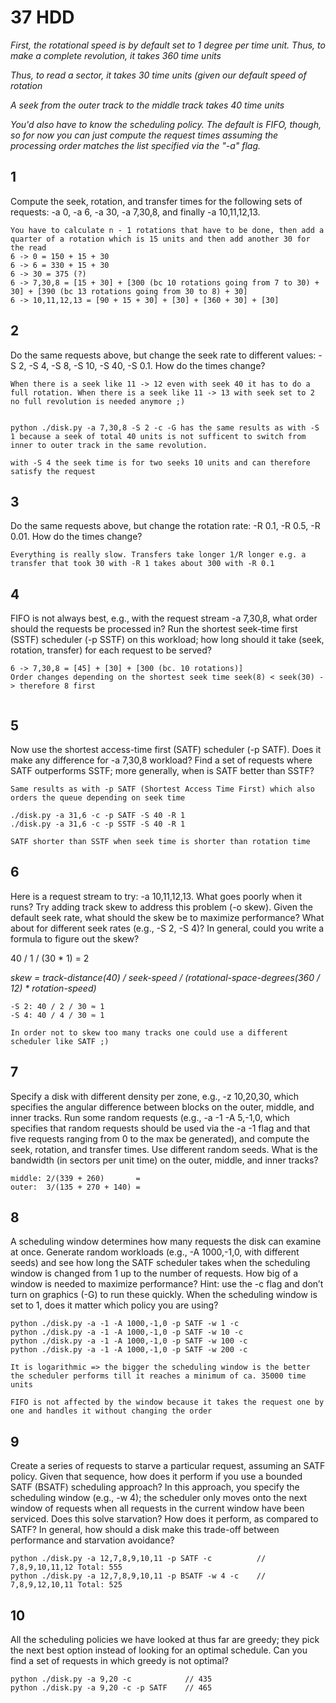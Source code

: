 # 37 HDD

_First, the rotational speed is by default set to 1 degree per time unit. Thus, to make a complete revolution, it takes 360 time units_

_Thus, to read a sector, it takes 30 time units (given our default speed of rotation_

_A seek from the outer track to the middle track takes 40 time units_

_You'd also have to know the scheduling policy. The default is FIFO, though, so for now you can just compute the request times assuming the processing order matches the list specified via the "-a" flag._

## 1

Compute the seek, rotation, and transfer times for the following sets of requests: -a 0, -a 6, -a 30, -a 7,30,8, and finally -a 10,11,12,13.


~~~
You have to calculate n - 1 rotations that have to be done, then add a quarter of a rotation which is 15 units and then add another 30 for the read
6 -> 0 = 150 + 15 + 30
6 -> 6 = 330 + 15 + 30
6 -> 30 = 375 (?)
6 -> 7,30,8 = [15 + 30] + [300 (bc 10 rotations going from 7 to 30) + 30] + [390 (bc 13 rotations going from 30 to 8) + 30]
6 -> 10,11,12,13 = [90 + 15 + 30] + [30] + [360 + 30] + [30]
~~~

## 2

Do the same requests above, but change the seek rate to different values: 
-S 2, -S 4, -S 8, -S 10, -S 40, -S 0.1. How do the times change?

~~~
When there is a seek like 11 -> 12 even with seek 40 it has to do a full rotation. When there is a seek like 11 -> 13 with seek set to 2 no full revolution is needed anymore ;)


python ./disk.py -a 7,30,8 -S 2 -c -G has the same results as with -S 1 because a seek of total 40 units is not sufficent to switch from inner to outer track in the same revolution.

with -S 4 the seek time is for two seeks 10 units and can therefore satisfy the request
~~~

## 3

Do the same requests above, but change the rotation rate: -R 0.1, -R 0.5, -R 0.01. How do the times change?

~~~
Everything is really slow. Transfers take longer 1/R longer e.g. a transfer that took 30 with -R 1 takes about 300 with -R 0.1
~~~

## 4

FIFO is not always best, e.g., with the request stream -a 7,30,8, what order should the requests be processed in? Run the shortest seek-time first (SSTF) scheduler (-p SSTF) on this workload; how long should it take (seek, rotation, transfer) for each request to be served?

~~~
6 -> 7,30,8 = [45] + [30] + [300 (bc. 10 rotations)]
Order changes depending on the shortest seek time seek(8) < seek(30) -> therefore 8 first


~~~


## 5

Now use the shortest access-time first (SATF) scheduler (-p SATF). Does it
make any difference for -a 7,30,8 workload? Find a set of requests where
SATF outperforms SSTF; more generally, when is SATF better than SSTF?

~~~
Same results as with -p SATF (Shortest Access Time First) which also orders the queue depending on seek time

./disk.py -a 31,6 -c -p SATF -S 40 -R 1
./disk.py -a 31,6 -c -p SSTF -S 40 -R 1

SATF shorter than SSTF when seek time is shorter than rotation time
~~~

## 6

Here is a request stream to try: -a 10,11,12,13. What goes poorly when it runs? Try adding track skew to address this problem (-o skew). Given the default seek rate, what should the skew be to maximize performance? What about for different seek rates (e.g., -S 2, -S 4)? In general, could you write a formula to figure out the skew?

40 / 1 / (30 * 1) = 2

_skew = track-distance(40) / seek-speed / (rotational-space-degrees(360 / 12) * rotation-speed)_

~~~
-S 2: 40 / 2 / 30 ≈ 1
-S 4: 40 / 4 / 30 ≈ 1
~~~

~~~
In order not to skew too many tracks one could use a different scheduler like SATF ;)
~~~


## 7

Specify a disk with different density per zone, e.g., -z 10,20,30, which specifies the angular difference between blocks on the outer, middle, and inner tracks. Run some random requests (e.g., -a -1 -A 5,-1,0, which specifies that random requests should be used via the -a -1 flag and that five requests ranging from 0 to the max be generated), and compute the seek, rotation, and transfer times. Use different random seeds. What is the bandwidth (in sectors per unit time) on the outer, middle, and inner tracks?

~~~
middle: 2/(339 + 260)       =
outer:  3/(135 + 270 + 140) =
~~~


## 8

A scheduling window determines how many requests the disk can examine at once. Generate random workloads (e.g., -A 1000,-1,0, with different seeds) and see how long the SATF scheduler takes when the scheduling window is changed from 1 up to the number of requests. How big of a window is needed to maximize performance? Hint: use the -c flag and don’t turn on graphics (-G) to run these quickly. When the scheduling window is set to 1, does it matter which policy you are using?

~~~
python ./disk.py -a -1 -A 1000,-1,0 -p SATF -w 1 -c
python ./disk.py -a -1 -A 1000,-1,0 -p SATF -w 10 -c
python ./disk.py -a -1 -A 1000,-1,0 -p SATF -w 100 -c
python ./disk.py -a -1 -A 1000,-1,0 -p SATF -w 200 -c

It is logarithmic => the bigger the scheduling window is the better the scheduler performs till it reaches a minimum of ca. 35000 time units

FIFO is not affected by the window because it takes the request one by one and handles it without changing the order
~~~

## 9

Create a series of requests to starve a particular request, assuming an SATF policy. Given that sequence, how does it perform if you use a bounded SATF (BSATF) scheduling approach? In this approach, you specify the scheduling window (e.g., -w 4); the scheduler only moves onto the next window of requests when all requests in the current window have been serviced. Does this solve starvation? How does it perform, as compared to SATF? In general, how should a disk make this trade-off between performance and starvation avoidance?

~~~
python ./disk.py -a 12,7,8,9,10,11 -p SATF -c          // 7,8,9,10,11,12 Total: 555
python ./disk.py -a 12,7,8,9,10,11 -p BSATF -w 4 -c    // 7,8,9,12,10,11 Total: 525
~~~

## 10

All the scheduling policies we have looked at thus far are greedy; they pick the next best option instead of looking for an optimal schedule. Can you find a set of requests in which greedy is not optimal?

~~~
python ./disk.py -a 9,20 -c            // 435
python ./disk.py -a 9,20 -c -p SATF    // 465
~~~